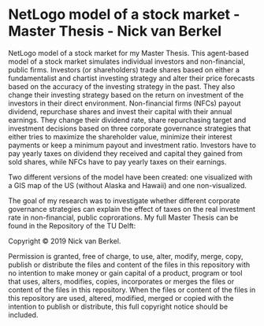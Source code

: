 # NetLogo model of a stock market - Master Thesis - Nick van Berkel
NetLogo model of a stock market for my Master Thesis. This agent-based model of a stock market simulates individual investors and non-financial, public firms. Investors (or shareholders) trade shares based on either a fundamentalist and chartist investing strategy and alter their price forecasts based on the accuracy of the investing strategy in the past. They also change their investing strategy based on the return on investment of the investors in their direct environment. Non-financial firms (NFCs) payout dividend, repurchase shares and invest their capital with their annual earnings. They change their dividend rate, share repurchasing target and investment decisions based on three corporate governance strategies that either tries to maximize the shareholder value, minimize their interest payments or keep a minimum payout and investment ratio. Investors have to pay yearly taxes on dividend they received and capital they gained from sold shares, while NFCs have to pay yearly taxes on their earnings.

Two different versions of the model have been created: one visualized with a GIS map of the US (without Alaska and Hawaii) and one non-visualized.

The goal of my research was to investigate whether different corporate governance strategies can explain the effect of taxes on the real investment rate in non-financial, public coprorations. My full Master Thesis can be found in the Repository of the TU Delft:

Copyright © 2019 Nick van Berkel.

Permission is granted, free of charge, to use, alter, modify, merge, copy, publish or distribute the files and content of the files in this repository with no intention to make money or gain capital of a product, program or tool that uses, alters, modifies, copies, incorporates or merges the files or content of the files in this repository. When the files or content of the files in this repository are used, altered, modified, merged or copied with the intention to publish or distribute, this full copyright notice should be included.
